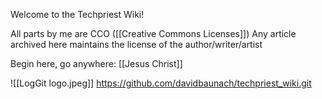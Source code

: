Welcome to the Techpriest Wiki!

All parts by me are CCO ([[Creative Commons Licenses]])
Any article archived here maintains the license of the author/writer/artist

Begin here, go anywhere:
[[Jesus Christ]]

![[LogGit logo.jpeg]]   https://github.com/davidbaunach/techpriest_wiki.git
